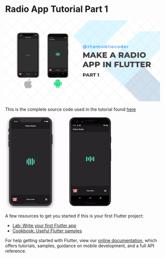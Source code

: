 # Radio App Tutorial Part 1

<img src="res/online-radio-feature-image.png" width="500">

This is the complete source code used in the tutorial found [here](https://themobilecoder.com/make-a-radio-app-in-flutter-part-1) 


<img src="res/online_radio_1.gif" width="350">

A few resources to get you started if this is your first Flutter project:

- [Lab: Write your first Flutter app](https://flutter.dev/docs/get-started/codelab)
- [Cookbook: Useful Flutter samples](https://flutter.dev/docs/cookbook)

For help getting started with Flutter, view our
[online documentation](https://flutter.dev/docs), which offers tutorials,
samples, guidance on mobile development, and a full API reference.
